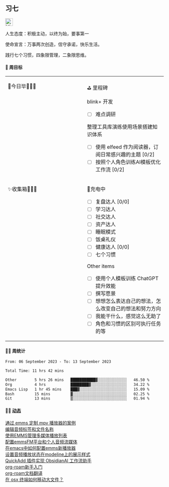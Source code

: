 ## 习七

<img src='https://qpluspicture.oss-cn-beijing.aliyuncs.com/6LjjQA/Hi.gif' alt='Hi' width="24"/>

人生态度：积极主动，以终为始，要事第一

使命宣言：万事两次创造，信守承诺，快乐生活。

践行七个习惯，四象限管理，二象限思维。

#### 🎯 周目标

<table width="960px">
<tr>
<td valign="top" width="50%">

<!-- dairy starts -->
🚩今日毕🎉🎉🎉
<!-- dairy ends -->

</td>
<td valign="top" width="50%">

⛳ 里程碑

<!-- weekly starts -->
 blink+ 开发
 - [ ] 难点调研

 整理工具库演练使用场景搭建知识体系
 - [ ] 使用 elfeed 作为阅读器，订阅日常感兴趣的主题 [0/2]
 - [ ] 按照个人角色训练AI模板优化工作流 [0/2]
<!-- weekly ends -->

</td>
</tr>
<tr>
<td valign="top" width="50%">

<!-- inbox starts -->
✨收集箱️🎉🎉🎉
<!-- inbox ends -->

</td>
<td valign="top" width="50%">

<!-- habit starts -->
 🚀充电中
 - [ ] 复盘达人 [0/0]
 - [ ] 学习达人
 - [ ] 社交达人
 - [ ] 资产达人
 - [ ] 睡眠模式
 - [ ] 饭桌礼仪
 - [ ] 健康达人 [0/0]
 - [ ] 七个习惯

 Other items
 - [ ] 使用个人模板训练 ChatGPT 提升效能
 - [ ] 撰写愿景
 - [ ] 想想怎么表达自己的想法，怎么改变自己的想法和努力方向
 - [ ] 我能干什么，感觉这么无助了
 - [ ] 角色和习惯的区别可执行任务的等
<!-- habit ends -->

</td>
</tr>

</table>

#### 🏊‍♂️ 周统计

<!--START_SECTION:waka-->

```txt
From: 06 September 2023 - To: 13 September 2023

Total Time: 11 hrs 42 mins

Other        5 hrs 26 mins   ███████████▓░░░░░░░░░░░░░   46.50 %
Org          4 hrs           ████████▓░░░░░░░░░░░░░░░░   34.22 %
Emacs Lisp   1 hr 45 mins    ███▓░░░░░░░░░░░░░░░░░░░░░   15.09 %
Bash         15 mins         ▓░░░░░░░░░░░░░░░░░░░░░░░░   02.25 %
Git          13 mins         ▒░░░░░░░░░░░░░░░░░░░░░░░░   01.94 %
```

<!--END_SECTION:waka-->

#### 🤾‍♂️ <a href="https://it-boyer-github.io" target="_blank">动态</a>

<!-- blog starts -->
[通过 emms 定制 mpv 播放器的案例](http://it-boyer.github.io/post/%E5%AD%A6%E4%B9%A0%E7%AC%94%E8%AE%B0/emms%E9%85%8D%E7%BD%AE%E4%B8%80%E4%B8%AAmpv%E7%9A%84%E6%A1%88%E4%BE%8B/)   
[编辑音频标签和文件名称](http://it-boyer.github.io/post/%E5%AD%A6%E4%B9%A0%E7%AC%94%E8%AE%B0/%E7%BC%96%E8%BE%91%E9%9F%B3%E9%A2%91%E6%96%87%E4%BB%B6%E5%85%83%E6%95%B0%E6%8D%AE/)   
[使用EMMS管理多媒体播放列表](http://it-boyer.github.io/post/%E5%AD%A6%E4%B9%A0%E7%AC%94%E8%AE%B0/emms%E7%AE%A1%E7%90%86%E6%92%AD%E6%94%BE%E5%88%97%E8%A1%A8/)   
[配置emmsFM平台和个人音频流媒体](http://it-boyer.github.io/post/%E5%AD%A6%E4%B9%A0%E7%AC%94%E8%AE%B0/%E9%85%8D%E7%BD%AEemmsFM%E5%B9%B3%E5%8F%B0%E5%92%8C%E4%B8%AA%E4%BA%BA%E9%9F%B3%E9%A2%91%E6%B5%81%E5%AA%92%E4%BD%93/)   
[在emacs中如何配置emms新播放器](http://it-boyer.github.io/post/%E5%AD%A6%E4%B9%A0%E7%AC%94%E8%AE%B0/emms%E9%85%8D%E7%BD%AE%E6%96%B0%E6%92%AD%E6%94%BE%E5%99%A8/)   
[设置音频播放状态在modeline上的展示样式](http://it-boyer.github.io/post/%E5%AD%A6%E4%B9%A0%E7%AC%94%E8%AE%B0/%E8%AE%BE%E7%BD%AEmodeline%E6%92%AD%E6%94%BE%E7%8A%B6%E6%80%81/)   
[QuickAdd 插件实现 ObsidianAI 工作流助手](http://it-boyer.github.io/post/%E6%97%A5%E5%BF%97%E9%9A%8F%E7%AC%94/ObsidianAI%E5%B7%A5%E4%BD%9C%E6%B5%81%E5%AE%9E%E7%8E%B0%E5%8A%A9%E6%89%8B/)   
[org-roam新手入门](http://it-boyer.github.io/post/%E5%AD%A6%E4%B9%A0%E7%AC%94%E8%AE%B0/roam/org-roam%E6%96%B0%E6%89%8B%E5%85%A5%E9%97%A8/)   
[org-roam文档翻译](http://it-boyer.github.io/post/%E5%AD%A6%E4%B9%A0%E7%AC%94%E8%AE%B0/roam/org-roam%E6%96%87%E6%A1%A3%E7%BF%BB%E8%AF%91/)   
[在 osx 终端如何移动大文件？](http://it-boyer.github.io/post/%E6%97%A5%E5%BF%97%E9%9A%8F%E7%AC%94/%E5%A6%82%E4%BD%95%E5%9C%A8osx%E6%8B%B7%E8%B4%9D%E5%A4%A7%E6%96%87%E4%BB%B6/)   

<!-- blog ends -->
